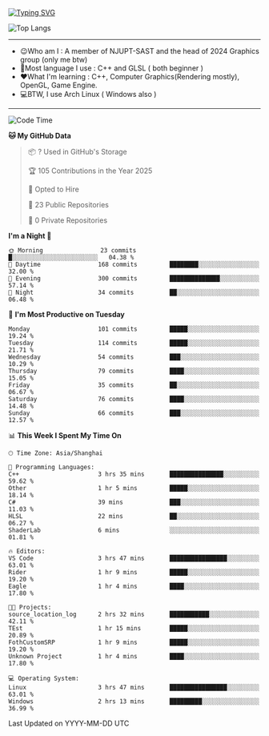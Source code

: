 <a href="https://git.io/typing-svg">
  <img src="https://readme-typing-svg.demolab.com?font=Fira+Code&pause=1000&random=false&width=435&separator=%3D&lines=std%3A%3Aprintln(%22Hello,+world!%22);" alt="Typing SVG" />
</a>

![Top Langs](https://github-readme-stats.vercel.app/api/top-langs/?username=FOTH0626&theme=transparent)

---

- 😉Who am I : A member of NJUPT-SAST and the head of 2024 Graphics group (only me btw)
- 📖Most language I use : C++ and GLSL ( both beginner )
- ❤What I'm learning : C++, Computer Graphics(Rendering mostly), OpenGL, Game Engine.
- 💻BTW, I use Arch Linux ( Windows also )
---
<!--START_SECTION:waka-->
![Code Time](http://img.shields.io/badge/Code%20Time-249%20hrs%2053%20mins-blue)

**🐱 My GitHub Data** 

> 📦 ? Used in GitHub's Storage 
 > 
> 🏆 105 Contributions in the Year 2025
 > 
> 💼 Opted to Hire
 > 
> 📜 23 Public Repositories 
 > 
> 🔑 0 Private Repositories 
 > 
**I'm a Night 🦉** 

```text
🌞 Morning                23 commits          █░░░░░░░░░░░░░░░░░░░░░░░░   04.38 % 
🌆 Daytime                168 commits         ████████░░░░░░░░░░░░░░░░░   32.00 % 
🌃 Evening                300 commits         ██████████████░░░░░░░░░░░   57.14 % 
🌙 Night                  34 commits          ██░░░░░░░░░░░░░░░░░░░░░░░   06.48 % 
```
📅 **I'm Most Productive on Tuesday** 

```text
Monday                   101 commits         █████░░░░░░░░░░░░░░░░░░░░   19.24 % 
Tuesday                  114 commits         █████░░░░░░░░░░░░░░░░░░░░   21.71 % 
Wednesday                54 commits          ███░░░░░░░░░░░░░░░░░░░░░░   10.29 % 
Thursday                 79 commits          ████░░░░░░░░░░░░░░░░░░░░░   15.05 % 
Friday                   35 commits          ██░░░░░░░░░░░░░░░░░░░░░░░   06.67 % 
Saturday                 76 commits          ████░░░░░░░░░░░░░░░░░░░░░   14.48 % 
Sunday                   66 commits          ███░░░░░░░░░░░░░░░░░░░░░░   12.57 % 
```


📊 **This Week I Spent My Time On** 

```text
🕑︎ Time Zone: Asia/Shanghai

💬 Programming Languages: 
C++                      3 hrs 35 mins       ███████████████░░░░░░░░░░   59.62 % 
Other                    1 hr 5 mins         █████░░░░░░░░░░░░░░░░░░░░   18.14 % 
C#                       39 mins             ███░░░░░░░░░░░░░░░░░░░░░░   11.03 % 
HLSL                     22 mins             ██░░░░░░░░░░░░░░░░░░░░░░░   06.27 % 
ShaderLab                6 mins              ░░░░░░░░░░░░░░░░░░░░░░░░░   01.81 % 

🔥 Editors: 
VS Code                  3 hrs 47 mins       ████████████████░░░░░░░░░   63.01 % 
Rider                    1 hr 9 mins         █████░░░░░░░░░░░░░░░░░░░░   19.20 % 
Eagle                    1 hr 4 mins         ████░░░░░░░░░░░░░░░░░░░░░   17.80 % 

🐱‍💻 Projects: 
source_location_log      2 hrs 32 mins       ███████████░░░░░░░░░░░░░░   42.11 % 
TEst                     1 hr 15 mins        █████░░░░░░░░░░░░░░░░░░░░   20.89 % 
FothCustomSRP            1 hr 9 mins         █████░░░░░░░░░░░░░░░░░░░░   19.20 % 
Unknown Project          1 hr 4 mins         ████░░░░░░░░░░░░░░░░░░░░░   17.80 % 

💻 Operating System: 
Linux                    3 hrs 47 mins       ████████████████░░░░░░░░░   63.01 % 
Windows                  2 hrs 13 mins       █████████░░░░░░░░░░░░░░░░   36.99 % 
```


 Last Updated on YYYY-MM-DD UTC
<!--END_SECTION:waka-->
